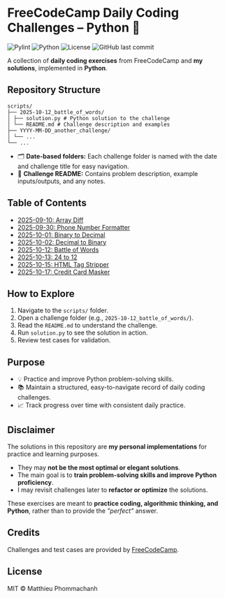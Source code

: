 # FreeCodeCamp Daily Coding Challenges – Python 🐍

![Pylint](https://github.com/phommacm/fcc-daily-coding-challenges/actions/workflows/pylint.yml/badge.svg)
![Python](https://img.shields.io/badge/python-3.11-blue)
![License](https://img.shields.io/badge/license-MIT-green)
![GitHub last commit](https://img.shields.io/github/last-commit/phommacm/fcc-daily-coding-challenges)

A collection of **daily coding exercises** from FreeCodeCamp and **my solutions**, implemented in **Python**.

## Repository Structure

```
scripts/
├── 2025-10-12_battle_of_words/
│ ├── solution.py # Python solution to the challenge
│ └── README.md # Challenge description and examples
├── YYYY-MM-DD_another_challenge/
│ └── ...
└── ...
```

- 🗂️ **Date-based folders:** Each challenge folder is named with the date and challenge title for easy navigation.
- 📄 **Challenge README:** Contains problem description, example inputs/outputs, and any notes.

## Table of Contents

- [2025-09-10: Array Diff](scripts/2025-09-10_array_diff/README.md)
- [2025-09-30: Phone Number Formatter](scripts/2025-09-30_phone_number_formatter/README.md)
- [2025-10-01: Binary to Decimal](scripts/2025-10-01_binary_to_decimal/README.md)
- [2025-10-02: Decimal to Binary](scripts/2025-10-02_decimal_to_binary/README.md)
- [2025-10-12: Battle of Words](scripts/2025-10-12_battle_of_words/README.md)
- [2025-10-13: 24 to 12](scripts/2025-10-13_24_to_12/README.md)
- [2025-10-15: HTML Tag Stripper](scripts/2025-10-15_html_tag_stripper/README.md)
- [2025-10-17: Credit Card Masker](scripts/2025-10-17_credit_card_masker/README.md)
<!-- ➕ Add new challenges below as you go -->
<!-- - [YYYY-MM-DD: Challenge Title](scripts/YYYY-MM-DD-challenge_title/README.md) -->

## How to Explore

1. Navigate to the `scripts/` folder.  
2. Open a challenge folder (e.g., `2025-10-12_battle_of_words/`).  
3. Read the `README.md` to understand the challenge.  
4. Run `solution.py` to see the solution in action.  
5. Review test cases for validation.

## Purpose

- 💡 Practice and improve Python problem-solving skills.  
- 📚 Maintain a structured, easy-to-navigate record of daily coding challenges.  
- 📈 Track progress over time with consistent daily practice.

## Disclaimer

The solutions in this repository are **my personal implementations** for practice and learning purposes.  

- They may **not be the most optimal or elegant solutions**.  
- The main goal is to **train problem-solving skills and improve Python proficiency**.  
- I may revisit challenges later to **refactor or optimize** the solutions.  

These exercises are meant to **practice coding, algorithmic thinking, and Python**, rather than to provide the *"perfect"* answer.


## Credits

Challenges and test cases are provided by [FreeCodeCamp](https://www.freecodecamp.org/learn/daily-coding-challenge/archive).

## License

MIT © Matthieu Phommachanh